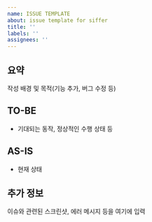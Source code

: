 ```yaml
---
name: ISSUE TEMPLATE
about: issue template for siffer
title: ''
labels: ''
assignees: ''
---
```


## 요약

작성 배경 및 목적(기능 추가, 버그 수정 등)

## TO-BE

- 기대되는 동작, 정상적인 수행 상태 등

## AS-IS

- 현재 상태

## 추가 정보

이슈와 관련된 스크린샷, 에러 메시지 등을 여기에 입력
